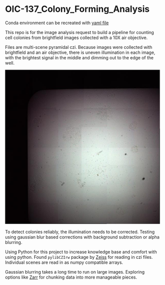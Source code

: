 # OIC-137_Colony_Forming_Analysis
Conda environment can be recreated with [yaml file](/CellPoseCLE.yaml)

This repo is for the image analysis request to build a pipeline for counting cell colonies from brightfield images collected with a 10X air objective.

Files are multi-scene pyramidal czi. Because images were collected with brightfield and an air objective, there is uneven illumination in each image, with the brightest signal in the middle and dimming out to the edge of the well.

![example of uneven illumination](thumbnail.jpg)

To detect colonies reliably, the illumination needs to be corrected. Testing using gaussian blur based corrections with background subtraction or alpha blurring.

Using Python for this project to increase knowledge base and comfort with using python. Found `pylibCZIrw` package by [Zeiss](https://github.com/ZEISS/pylibczirw/tree/main) for reading in czi files. Individual scenes are read in as numpy compatible arrays.

Gaussian blurring takes a long time to run on large images. Exploring options like [Zarr](https://zarr.readthedocs.io/en/stable/user-guide/groups.html) for chunking data into more manageable pieces.